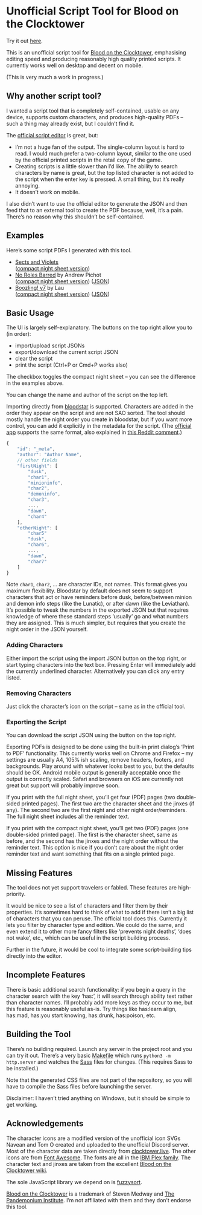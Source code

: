 # Unofficial Script Tool for Blood on the Clocktower

Try it out [here](https://creynolds.ie/botc-script-tool).

This is an unofficial script tool for
[Blood on the Clocktower](https://bloodontheclocktower.com/), emphasising
editing speed and producing reasonably high quality printed scripts. It
currently works well on desktop and decent on mobile.

(This is very much a work in progress.)

## Why another script tool?

I wanted a script tool that is completely self-contained, usable on any device,
supports custom characters, and produces high-quality PDFs – such a thing may
already exist, but I couldn’t find it.

The [official script editor](https://script.bloodontheclocktower.com/) is great,
but:

- I’m not a huge fan of the output. The single-column layout is hard to read. I
  would much prefer a two-column layout, similar to the one used by the official
  printed scripts in the retail copy of the game.
- Creating scripts is a little slower than I’d like. The ability to search
  characters by name is great, but the top listed character is not added to the
  script when the enter key is pressed. A small thing, but it’s really annoying.
- It doesn’t work on mobile.

I also didn’t want to use the official editor to generate the JSON and then feed
that to an external tool to create the PDF because, well, it’s a pain. There’s
no reason why this shouldn’t be self-contained.

## Examples

Here’s some script PDFs I generated with this tool.

- [Sects and Violets](https://drive.google.com/uc?export=download&id=17iYBXGlN3pION7jXl1b79aCKt7Z9bQJQ)<br/>
  ([compact night sheet version](https://drive.google.com/uc?export=download&id=1Cabp0K8AVOFqFlCO5Z9qZ_uxuyx8qySQ))
- [No Roles Barred](https://drive.google.com/uc?export=download&id=16wBqcn7G5cwZTGrT9dVp8FhECCQF6xff)
  by Andrew Pichot<br/>
  ([compact night sheet version](https://drive.google.com/uc?export=download&id=19wnYRgeQ2k5pZDcqowYrKCGo9xqIETkz))
  ([JSON](https://botc-scripts.azurewebsites.net/script/258/1.0.1))
- [Boozling! v7](https://drive.google.com/uc?export=download&id=1EUW_h3nx4NKRl9BpUtUX0CM_8jnv2lHQ)
  by Lau<br/>
  ([compact night sheet version](https://drive.google.com/uc?export=download&id=1iZfDeaWGnkHqlpGdnjSmJbKKvrHeZMj3))
  ([JSON](https://botc-scripts.azurewebsites.net/script/173/8.0.0))

## Basic Usage

The UI is largely self-explanatory. The buttons on the top right allow you to
(in order):

- import/upload script JSONs
- export/download the current script JSON
- clear the script
- print the script (Ctrl+P or Cmd+P works also)

The checkbox toggles the compact night sheet – you can see the difference in the
examples above.

You can change the name and author of the script on the top left.

Importing directly from [bloodstar](https://www.bloodstar.xyz/) is supported.
Characters are added in the order they appear on the script and are not SAO
sorted. The tool should mostly handle the night order you create in bloodstar,
but if you want more control, you can add it explicitly in the metadata for the
script. (The
[official app](https://github.com/ThePandemoniumInstitute/botc-release/blob/7f0d23cf5b144f3175f505e1db74317fac417442/script-schema.json#L393)
supports the same format, also explained in
[this Reddit comment](https://www.reddit.com/r/BloodOnTheClocktower/comments/1c6h0d5/comment/l02cbsd/).)

```js
{
    "id": "_meta",
    "author": "Author Name",
    // other fields 
    "firstNight": [
        "dusk",
        "char1",
        "minioninfo",
        "char2",
        "demoninfo",
        "char3",
        ...,
        "dawn",
        "char4"
    ],
    "otherNight": [
        "char5"
        "dusk",
        "char6",
        ..., 
        "dawn",
        "char7"
    ]
}
```

Note `char1`, `char2`, … are character IDs, not names. This format gives you
maximum flexibility. Bloodstar by default does not seem to support characters
that act or have reminders before dusk, before/between minion and demon info
steps (like the Lunatic), or after dawn (like the Leviathan). It’s possible to
tweak the numbers in the exported JSON but that requires knowledge of where
these standard steps ‘usually’ go and what numbers they are assigned. This is
much simpler, but requires that you create the night order in the JSON yourself.

### Adding Characters

Either import the script using the import JSON button on the top right, or start
typing characters into the text box. Pressing Enter will immediately add the
currently underlined character. Alternatively you can click any entry listed.

### Removing Characters

Just click the character’s icon on the script – same as in the official tool.

### Exporting the Script

You can download the script JSON using the button on the top right.

Exporting PDFs is designed to be done using the built-in print dialog’s ‘Print
to PDF’ functionality. This currently works well on Chrome and Firefox – my
settings are usually A4, 105% ish scaling, remove headers, footers, and
backgrounds. Play around with whatever looks best to you, but the defaults
should be OK. Android mobile output is generally acceptable once the output is
correctly scaled. Safari and browsers on iOS are currently not great but support
will probably improve soon.

If you print with the full night sheet, you’ll get four (PDF) pages (two
double-sided printed pages). The first two are the character sheet and the
jinxes (if any). The second two are the first night and other night
order/reminders. The full night sheet includes all the reminder text.

If you print with the compact night sheet, you’ll get two (PDF) pages (one
double-sided printed page). The first is the character sheet, same as before,
and the second has the jinxes and the night order without the reminder text.
This option is nice if you don’t care about the night order reminder text and
want something that fits on a single printed page.

## Missing Features

The tool does not yet support travelers or fabled. These features are
high-priority.

It would be nice to see a list of characters and filter them by their
properties. It’s sometimes hard to think of what to add if there isn’t a big
list of characters that you can peruse. The official tool does this. Currently
it lets you filter by character type and edition. We could do the same, and even
extend it to other more fancy filters like ‘prevents night deaths’, ‘does not
wake’, etc., which can be useful in the script building process.

Further in the future, it would be cool to integrate some script-building tips
directly into the editor.

## Incomplete Features

There is basic additional search functionality: if you begin a query in the
character search with the key ‘has:’, it will search through ability text rather
than character names. I’ll probably add more keys as they occur to me, but this
feature is reasonably useful as-is. Try things like has:learn align, has:mad,
has:you start knowing, has:drunk, has:poison, etc.

## Building the Tool

There’s no building required. Launch any server in the project root and you can
try it out. There’s a very basic [Makefile](Makefile) which runs
`python3 -m http.server` and watches the [Sass](https://sass-lang.com/) files
for changes. (This requires Sass to be installed.)

Note that the generated CSS files are not part of the repository, so you will
have to compile the Sass files before launching the server.

Disclaimer: I haven’t tried anything on Windows, but it should be simple to get
working.

## Acknowledgements

The character icons are a modified version of the unofficial icon SVGs Navean
and Tom O created and uploaded to the unofficial Discord server. Most of the
character data are taken directly from
[clocktower.live](https://github.com/nicholas-eden/townsquare). The other icons
are from [Font Awesome](https://fontawesome.com/). The fonts are all in the
[IBM Plex family](https://www.ibm.com/plex/). The character text and jinxes are
taken from the excellent
[Blood on the Clocktower wiki](https://wiki.bloodontheclocktower.com).

The sole JavaScript library we depend on is
[fuzzysort](https://github.com/farzher/fuzzysort).

[Blood on the Clocktower](https://bloodontheclocktower.com/) is a trademark of
Steven Medway and
[The Pandemonium Institute](https://www.thepandemoniuminstitute.com/). I’m not
affiliated with them and they don’t endorse this tool.
